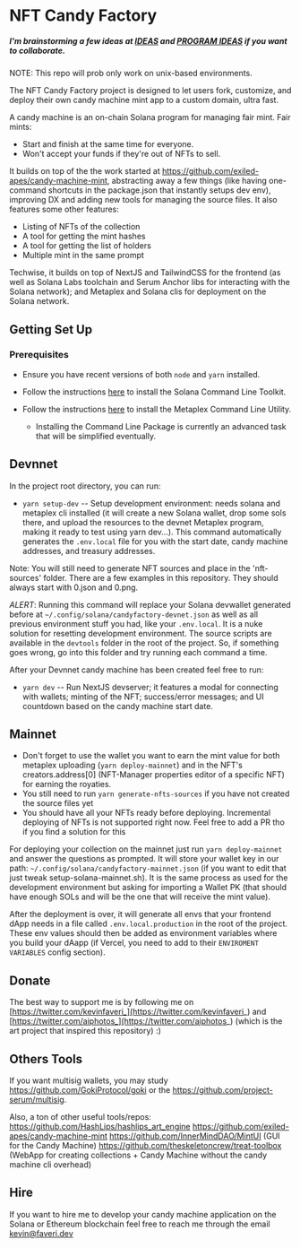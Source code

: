 # NFT Candy Factory

##### I'm brainstorming a few ideas at [IDEAS](./IDEAS.MD) and [PROGRAM IDEAS](./PROGRAM_IDEAS.MD) if you want to collaborate.

NOTE: This repo will prob only work on unix-based environments.

The NFT Candy Factory project is designed to let users fork, customize, and deploy their own candy machine mint app to a custom domain, ultra fast.

A candy machine is an on-chain Solana program for managing fair mint. Fair mints:
* Start and finish at the same time for everyone.
* Won't accept your funds if they're out of NFTs to sell.

It builds on top of the the work started at https://github.com/exiled-apes/candy-machine-mint, abstracting away a few things (like having one-command shortcuts in the package.json that instantly setups dev env), improving DX and adding new tools for managing the source files. It also features some other features:
- Listing of NFTs of the collection
- A tool for getting the mint hashes
- A tool for getting the list of holders
- Multiple mint in the same prompt

Techwise, it builds on top of NextJS and TailwindCSS for the frontend (as well as Solana Labs toolchain and Serum Anchor libs for interacting with the Solana network); and Metaplex and Solana clis for deployment on the Solana network.

## Getting Set Up

### Prerequisites

* Ensure you have recent versions of both `node` and `yarn` installed.

* Follow the instructions [here](https://docs.solana.com/cli/install-solana-cli-tools) to install the Solana Command Line Toolkit.

* Follow the instructions [here](https://hackmd.io/@levicook/HJcDneEWF) to install the Metaplex Command Line Utility.
  * Installing the Command Line Package is currently an advanced task that will be simplified eventually.

## Devnnet

In the project root directory, you can run:

* `yarn setup-dev` -- Setup development environment: needs solana and metaplex cli installed (it will create a new Solana wallet, drop some sols there, and upload the resources to the devnet Metaplex program, making it ready to test using yarn dev...). This command automatically generates the `.env.local` file for you with the start date, candy machine addresses, and treasury addresses.


Note: You will still need to generate NFT sources and place in the 'nft-sources' folder. There are a few examples in this repository. They should always start with 0.json and 0.png.

*ALERT*: Running this command will replace your Solana devwallet generated before at `~/.config/solana/candyfactory-devnet.json` as well as all previous environment stuff you had, like your `.env.local`. It is a nuke solution for resetting development environment. The source scripts are available in the `devtools` folder in the root of the project. So, if something goes wrong, go into this folder and try running each command a time.

After your Devnnet candy machine has been created feel free to run:
* `yarn dev` -- Run NextJS devserver; it features a modal for connecting with wallets; minting of the NFT; success/error messages; and UI countdown based on the candy machine start date.

## Mainnet

- Don't forget to use the wallet you want to earn the mint value for both metaplex uploading (`yarn deploy-mainnet`) and in the NFT's creators.address[0] (NFT-Manager properties editor of a specific NFT) for earning the royaties.
- You still need to run `yarn generate-nfts-sources` if you have not created the source files yet
- You should have all your NFTs ready before deploying. Incremental deploying of NFTs is not supported right now. Feel free to add a PR tho if you find a solution for this

For deploying your collection on the mainnet just run `yarn deploy-mainnet` and answer the questions as prompted. It will store your wallet key in our path: `~/.config/solana/candyfactory-mainnet.json` (if you want to edit that just tweak setup-solana-mainnet.sh). It is the same process as used for the development environment but asking for importing a Wallet PK (that should have enough SOLs and will be the one that will receive the mint value). 

After the deployment is over, it will generate all envs that your frontend dApp needs in a file called `.env.local.production` in the root of the project. These env values should then be added as environment variables where you build your dAapp (if Vercel, you need to add to their `ENVIROMENT VARIABLES` config section).

## Donate

The best way to support me is by following me on [https://twitter.com/kevinfaveri_](https://twitter.com/kevinfaveri_) and [https://twitter.com/aiphotos_](https://twitter.com/aiphotos_) (which is the art project that inspired this repository) :)

## Others Tools
If you want multisig wallets, you may study https://github.com/GokiProtocol/goki or the https://github.com/project-serum/multisig.

Also, a ton of other useful tools/repos:
https://github.com/HashLips/hashlips_art_engine
https://github.com/exiled-apes/candy-machine-mint
https://github.com/InnerMindDAO/MintUI (GUI for the Candy Machine)
https://github.com/theskeletoncrew/treat-toolbox (WebApp for creating collections + Candy Machine without the candy machine cli overhead)

## Hire

If you want to hire me to develop your candy machine application on the Solana or Ethereum blockchain feel free to reach me through the email kevin@faveri.dev
